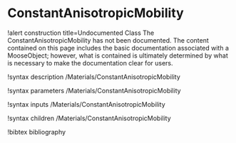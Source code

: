 <!-- MOOSE Documentation Stub: Remove this when content is added. -->

# ConstantAnisotropicMobility

!alert construction title=Undocumented Class
The ConstantAnisotropicMobility has not been documented. The content contained on this page
includes the basic documentation associated with a MooseObject; however, what is contained is
ultimately determined by what is necessary to make the documentation clear for users.

!syntax description /Materials/ConstantAnisotropicMobility

!syntax parameters /Materials/ConstantAnisotropicMobility

!syntax inputs /Materials/ConstantAnisotropicMobility

!syntax children /Materials/ConstantAnisotropicMobility

!bibtex bibliography
